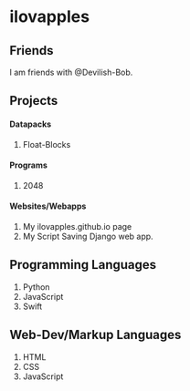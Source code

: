 # ilovapples

## Friends
I am friends with @Devilish-Bob.

## Projects

#### Datapacks
1. Float-Blocks

#### Programs
1. 2048

#### Websites/Webapps
1. My ilovapples.github.io page
2. My Script Saving Django web app.



## Programming Languages
1. Python
2. JavaScript
3. Swift

## Web-Dev/Markup Languages
1. HTML
2. CSS
3. JavaScript

<!--
**ilovapples/ilovapples** is a ✨ _special_ ✨ repository because its `README.md` (this file) appears on your GitHub profile.

Here are some ideas to get you started:

- 🔭 I’m currently working on ...
- 🌱 I’m currently learning ...
- 👯 I’m looking to collaborate on ...
- 🤔 I’m looking for help with ...
- 💬 Ask me about ...
- 📫 How to reach me: ...
- 😄 Pronouns: ...
- ⚡ Fun fact: ...
-->
